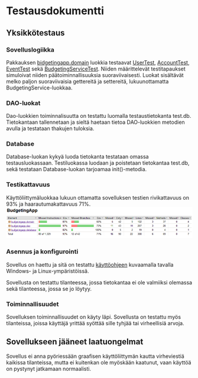 # Testausdokumentti


## Yksikkötestaus


### Sovelluslogiikka

Pakkauksen [bidgetingapp.domain](https://github.com/oonalampola/otm-harjoitustyo/tree/master/BudgetingApp/src/test/java/budgetinapp/domain) luokkia testaavat [UserTest](https://github.com/oonalampola/otm-harjoitustyo/tree/master/BudgetingApp/src/test/java/budgetinapp/domain/UserTest.java), [AccountTest](https://github.com/oonalampola/otm-harjoitustyo/tree/master/BudgetingApp/src/test/java/budgetinapp/domain/AccountTest.java),
[EventTest](https://github.com/oonalampola/otm-harjoitustyo/tree/master/BudgetingApp/src/test/java/budgetinapp/domain/EventTest.java) sekä [BudgetingServiceTest](https://github.com/oonalampola/otm-harjoitustyo/tree/master/BudgetingApp/src/test/java/budgetinapp/domain/BudgetingServiceTest.java). 
Niiden määrittelevät testitapaukset simuloivat niiden päätoiminnallisuuksia suoraviivaisesti. Luokat sisältävät melko paljon suoraviivaisia gettereitä ja settereitä, lukuunottamatta BudgetingService-luokkaa. 


### DAO-luokat

Dao-luokkien toiminnalisuutta on testattu luomalla testaustietokanta test.db. Tietokantaan tallennetaan ja sieltä haetaan tietoa DAO-luokkien metodien avulla ja testataan thakujen tuloksia.

### Database

Database-luokan kykyä luoda tietokanta testataan omassa testausluokassaan. Testiluokassa luodaan ja poistetaan tietokantaa test.db, sekä testataan Database-luokan tarjoamaa init()-metodia.

### Testikattavuus

Käyttöliittymäluokkaa lukuun ottamatta sovelluksen testien rivikattavuus on 93% ja haarautumakattavuus 71%.
<img src="https://github.com/oonalampola/otm-harjoitustyo/blob/master/dokumentointi/kuvat/testikattavuus.PNG">


### Asennus ja konfigurointi

Sovellus on haettu ja sitä on testattu [käyttöohjeen](https://github.com/oonalampola/otm-harjoitustyo/blob/master/dokumentointi/kayttoohje.md)  kuvaamalla tavalla Windows- ja Linux-ympäristöissä.

Sovellusta on testattu tilanteessa, jossa tietokantaa ei ole valmiiksi olemassa sekä tilanteessa, jossa se jo löytyy.

### Toiminnallisuudet

Sovelluksen toiminnallisuudet on käyty läpi. Sovellusta on testattu myös tilanteissa, joissa käyttäjä yrittää syöttää sille tyhjää tai virheellisiä arvoja.

## Sovellukseen jääneet laatuongelmat

Sovellus ei anna pyöriessään graafisen käyttöliittymän kautta virheviestiä kaikissa tilanteissa, mutta ei kuitenkan ole myöskään kaatunut, vaan käyttöä on pystynyt jatkamaan normaalisti.
